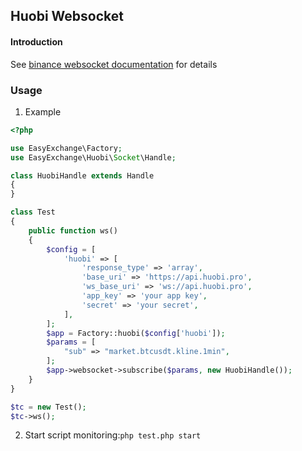 ## Huobi Websocket

#### Introduction

See [binance websocket documentation](binance_websocket.md) for details

### Usage

1. Example

```php
<?php

use EasyExchange\Factory;
use EasyExchange\Huobi\Socket\Handle;

class HuobiHandle extends Handle
{
}

class Test
{
    public function ws()
    {
        $config = [
            'huobi' => [
                'response_type' => 'array',
                'base_uri' => 'https://api.huobi.pro',
                'ws_base_uri' => 'ws://api.huobi.pro',
                'app_key' => 'your app key',
                'secret' => 'your secret',
            ],
        ];
        $app = Factory::huobi($config['huobi']);
        $params = [
            "sub" => "market.btcusdt.kline.1min",
        ];
        $app->websocket->subscribe($params, new HuobiHandle());
    }
}

$tc = new Test();
$tc->ws();
```

2. Start script monitoring:`php test.php start`
